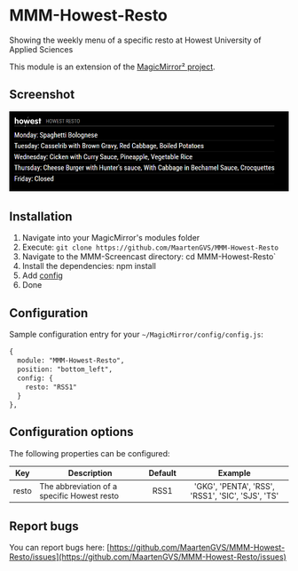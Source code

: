 # MMM-Howest-Resto
Showing the weekly menu of a specific resto at Howest University of Applied Sciences

This module is an extension of the [MagicMirror² project](https://github.com/MichMich/MagicMirror).

## Screenshot
![Howest Resto Screenshot](./screenshots/img.png)

## Installation
1. Navigate into your MagicMirror's modules folder
2. Execute: `git clone https://github.com/MaartenGVS/MMM-Howest-Resto`
3. Navigate to the MMM-Screencast directory: cd MMM-Howest-Resto`
4. Install the dependencies: npm install
5. Add [config](https://github.com/MaartenGVS/MMM-Howest-Resto#configuration)
6. Done


## Configuration
Sample configuration entry for your `~/MagicMirror/config/config.js`:

```
{
  module: "MMM-Howest-Resto",
  position: "bottom_left",
  config: {
    resto: "RSS1"
  }
},
```


## Configuration options

The following properties can be configured:

| Key   | Description                                 | Default |                      Example                      |
|-------|---------------------------------------------|:-------:|:-------------------------------------------------:|
| resto | The abbreviation of a specific Howest resto |  RSS1   | 'GKG', 'PENTA', 'RSS', 'RSS1', 'SIC', 'SJS', 'TS' |

## Report bugs
You can report bugs here: [https://github.com/MaartenGVS/MMM-Howest-Resto/issues](https://github.com/MaartenGVS/MMM-Howest-Resto/issues)
